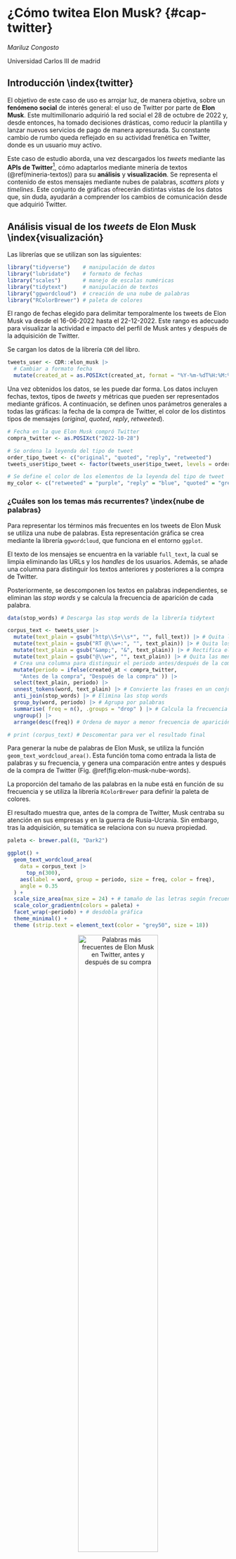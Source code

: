 
# ¿Cómo twitea Elon Musk? {#cap-twitter}

*Mariluz Congosto*

Universidad Carlos III de madrid

## Introducción \index{twitter}

El objetivo de este caso de uso es arrojar luz, de manera objetiva, sobre un **fenómeno social** de interés general: el uso de Twitter por parte de **Elon Musk**. Este multimillonario adquirió la red social el 28 de octubre de 2022 y, desde entonces, ha tomado decisiones drásticas, como reducir la plantilla y lanzar nuevos servicios de pago de manera apresurada. Su constante cambio de rumbo queda reflejado en su actividad frenética en Twitter, donde es un usuario muy activo.

Este caso de estudio aborda, una vez descargados los *tweets* mediante las **APIs de Twitter**[^1], cómo adaptarlos mediante minería de textos (\@ref(mineria-textos)) para su **análisis** y **visualización**. Se representa el contenido de estos mensajes mediante nubes de palabras, *scatters plots* y *timelines*. Este conjunto de gráficas ofrecerán distintas vistas de los datos que, sin duda, ayudarán a comprender los cambios de comunicación desde que adquirió Twitter.

[^1]: Para el caso de estudio que se desarrolla se ha usado la librería `rtweet` para acceder a la **API Standard (V1.1)** (accesible a todo el mundo). Para obtener las credenciales que permiten trabajar en **modo usuario** se facilita el script de **python make_token_Twitter.ipynb** en github <https://github.com/congosto/token_API_V1.1**>. Este *script* se puede ejecutar en el entorno Google Colab <https://colab.research.google.com/>.

## Análisis visual de los *tweets* de Elon Musk \index{visualización}

Las librerías que se utilizan son las siguientes:


```r
library("tidyverse")    # manipulación de datos
library("lubridate")    # formato de fechas
library("scales")       # manejo de escalas numéricas
library("tidytext")     # manipulación de textos
library("ggwordcloud")  # creación de una nube de palabras
library("RColorBrewer") # paleta de colores
```



El rango de fechas elegido para delimitar temporalmente los tweets de Elon Musk va desde el 16-06-2022 hasta el 22-12-2022. Este rango es adecuado para visualizar la actividad e impacto del perfil de Musk antes y después de la adquisición de Twitter.

Se cargan los datos de la librería `CDR` del libro.


```r
tweets_user <- CDR::elon_musk |>
  # Cambiar a formato fecha
  mutate(created_at = as.POSIXct(created_at, format = "%Y-%m-%dT%H:%M:%S", tz = "UTC" )) 
```

Una vez obtenidos los datos, se les puede dar forma. Los datos incluyen fechas, textos, tipos de *tweets* y métricas que pueden ser representados mediante gráficos. A continuación, se definen unos parámetros generales a todas las gráficas: la fecha de la compra de Twitter, el color de los distintos tipos de mensajes (*original*, *quoted*, *reply*, *retweeted*).


```r
# Fecha en la que Elon Musk compró Twitter
compra_twitter <- as.POSIXct("2022-10-28")

# Se ordena la leyenda del tipo de tweet
order_tipo_tweet <- c("original", "quoted", "reply", "retweeted")
tweets_user$tipo_tweet <- factor(tweets_user$tipo_tweet, levels = order_tipo_tweet)

# Se define el color de los elementos de la leyenda del tipo de tweet
my_color <- c("retweeted" = "purple", "reply" = "blue", "quoted" = "green", "original" = "red")
```

### ¿Cuáles son los temas más recurrentes? \index{nube de palabras}

Para representar los términos más frecuentes en los tweets de Elon Musk se utiliza una nube de palabras. Esta representación gráfica se crea mediante la librería `ggwordcloud`, que funciona en el entorno `ggplot`.

El texto de los mensajes se encuentra en la variable `full_text`, la cual se limpia eliminando las URLs y los *handles* de los usuarios. Además, se añade una columna para distinguir los textos anteriores y posteriores a la compra de Twitter.

Posteriormente, se descomponen los textos en palabras independientes, se eliminan las *stop words* y se calcula la frecuencia de aparición de cada palabra.


```r
data(stop_words) # Descarga las stop words de la librería tidytext

corpus_text <- tweets_user |>
  mutate(text_plain = gsub("http\\S+\\s*", "", full_text)) |> # Quita las URL
  mutate(text_plain = gsub("RT @\\w+:", "", text_plain)) |> # Quita los RTs
  mutate(text_plain = gsub("&amp;", "&", text_plain)) |> # Rectifica el &
  mutate(text_plain = gsub("@\\w+", "", text_plain)) |> # Quita las menciones
  # Crea una columna para distinguir el periodo antes/después de la compra
  mutate(periodo = ifelse(created_at < compra_twitter,
    "Antes de la compra", "Después de la compra" )) |>
  select(text_plain, periodo) |>
  unnest_tokens(word, text_plain) |> # Convierte las frases en un conjunto de palabras
  anti_join(stop_words) |> # Elimina las stop words
  group_by(word, periodo) |> # Agrupa por palabras
  summarise( freq = n(), .groups = "drop" ) |> # Calcula la frecuencia de cada palabra
  ungroup() |>
  arrange(desc(freq)) # Ordena de mayor a menor frecuencia de aparición

# print (corpus_text) # Descomentar para ver el resultado final 
```

Para generar la nube de palabras de Elon Musk, se utiliza la función `geom_text_wordcloud_area()`. Esta función toma como entrada la lista de palabras y su frecuencia, y genera una comparación entre antes y después de la compra de Twitter (Fig. \@ref(fig:elon-musk-nube-words).

La proporción del tamaño de las palabras en la nube está en función de su frecuencia y se utiliza la librería `RColorBrewer` para definir la paleta de colores.

El resultado muestra que, antes de la compra de Twitter, Musk centraba su atención en sus empresas y en la guerra de Rusia-Ucrania. Sin embargo, tras la adquisición, su temática se relaciona con su nueva propiedad.


```r
paleta <- brewer.pal(8, "Dark2")

ggplot() +
  geom_text_wordcloud_area(
    data = corpus_text |> 
      top_n(300),
    aes(label = word, group = periodo, size = freq, color = freq),
    angle = 0.35
  ) +
  scale_size_area(max_size = 24) + # tamaño de las letras según frecuencia
  scale_color_gradientn(colors = paleta) +
  facet_wrap(~periodo) + # desdobla gráfica
  theme_minimal() +
  theme (strip.text = element_text(color = "grey50", size = 18))
```

<div class="figure" style="text-align: center">
<img src="212050_cd_elon_musk_files/figure-html/elon-musk-nube-words-1.png" alt="Palabras más frecuentes de Elon Musk en Twitter, antes y después de su compra" width="60%" />
<p class="caption">(\#fig:elon-musk-nube-words)Palabras más frecuentes de Elon Musk en Twitter, antes y después de su compra</p>
</div>

### ¿Quiénes son los usuarios con los que más conversa? \index{nube de palabras}

Es posible visualizar con quiénes ha conversado Elon Musk con mayor frecuencia. Para ello, se pueden utilizar las respuestas que ha dado a otros usuarios en Twitter. Estas respuestas se obtienen de la variable `full_text`.

Para identificar con quiénes ha interactuado más Musk, se extraen los *handles* de los comentarios y se añade una columna para distinguir las menciones antes y después de la adquisición de Twitter. A continuación, se calcula la frecuencia de aparición de cada *handle*.


```r
data(stop_words)
corpus_menciones <- tweets_user |>
  # Extrae los handles de los comentarios con una expresión regular "@\\w+"
  mutate(mentions = ifelse(tipo_tweet == "reply", str_extract(full_text, "@\\w+"), NA)) |>
  # Crea una columna para distinguir el periodo antes/después de la compra
  mutate(periodo = ifelse(created_at < compra_twitter,
    "Antes de la compra", "Después de la compra" )) |>
  filter(!is.na(mentions)) |>    # elimina las filas vacías
  select(mentions, periodo) |>   # selecciona menciones y periodo
  group_by(mentions, periodo) |>
  summarise( freq = n(),  .groups = "drop" ) |> # calcula frec. de palabra
  ungroup() |>
  arrange(desc(freq)) # ordena de mayor a menor frec. de aparición

# print (corpus_menciones) # Descomentar para ver el resultado final 
```

Una vez que los datos han sido procesados, se utiliza la función `geom_text_wordcloud_area()` para generar la nube de palabras correspondiente a las menciones en los tweets de Elon Musk.

Para ello, se toma la lista de menciones y su frecuencia, y se utiliza la misma operación que se realizó con la nube de palabras anterior.

El resultado (Fig. \@ref(fig:elon-musk-nube-menciones)) muestra que algunos interlocutores se mantienen, otros pierden protagonismo y aparecen otros nuevos. Se mantienen \@BillyM2k (comediante) y \@WholeMarsBlog (relacionado con temas de Marte). Pierden protagonismo \@teslaownersSVm, \@EvaFoxU, \@PPathole y \@Teslarati (relacionados con Tesla). Ganan protagonismo \@stillgray (*influencer*), \@micsolana (capital riesgo) y \@Jason (emprendedor).


```r
paleta <- brewer.pal(8, "Dark2")
ggplot() +
  geom_text_wordcloud_area( #  dibuja la nube de palabras
    data = corpus_menciones |> top_n(50),
    aes(label = mentions, size = freq, color = freq), angle = 0.35
  ) +
  scale_size_area(max_size = 12) +
  scale_color_gradientn(colors = paleta) +
  facet_wrap(~periodo) +
  theme_minimal()+
  theme (strip.text = element_text(color = "grey50", size = 18))
```

<div class="figure" style="text-align: center">
<img src="212050_cd_elon_musk_files/figure-html/elon-musk-nube-menciones-1.png" alt="Usuarios con los que dialoga Elon Musk antes y después de la compra de Twitter" width="60%" />
<p class="caption">(\#fig:elon-musk-nube-menciones)Usuarios con los que dialoga Elon Musk antes y después de la compra de Twitter</p>
</div>

### ¿Cuál es su rutina de publicación? \index{gráfico de dispersión}

Para analizar la distribución horaria de los tweets de Elon Musk, se examina la frecuencia de publicación de *tweets* cada hora de cada día. Dado que la residencia declarada de Musk es Austin (Texas), se ajustará la hora de los tweets al huso horario de esta ciudad, ya que la hora proporcionada por Twitter está en GMT.

Debido a que los datos abarcan un período largo, desde junio hasta diciembre, se acotarán a 15 días antes y después de la compra de Twitter. Es importante tener en cuenta que la fecha de creación de los tweets (`created_at`) se presenta en formato fecha-hora, y cada día consta de 86.400 segundos (60 segundos \* 60 minutos \* 24 horas).


```r
tweets_user_hour <- tweets_user |>
  # Cambiamos al huso horario de Texas
  mutate(created_at = lubridate::with_tz(created_at, "US/Central")) |>
  # Filtra los tweets anteriores a la compra de de Twitter
  filter(created_at >= (compra_twitter - (60 * 60 * 24 * 15))) |>
  filter(created_at <= (compra_twitter + (60 * 60 * 24 * 15))) |>
  # Creamos una nueva columna para la fecha
  mutate(time_in_days = as.POSIXct(floor_date(created_at, "day"))) |>
  # Creamos una nueva columna para la hora
  mutate(hour_tweet = hour(created_at)) |>
  # Agrupamos el número de tweets por tipo y hora
  group_by(time_in_days, hour_tweet, tipo_tweet) |>
  # Calculamos el número de tweets por día, hora y tipo
  summarise( num_tweets = n(), .groups = "drop" ) |>
  ungroup()

# print (tweets_user_hour) # Descomentar para ver el resultado final 
```

A continuación, se recalcan los días de la semana que son festivos en color rojo para apreciar si hay distinta rutina.


```r
festivos <- tweets_user |>
  # Cambiamos al huso horario de Texas
  mutate(created_at = lubridate::with_tz(created_at, "US/Central")) |>
  # Filtramos los tweets anteriores a la compra de de Twitter
  filter(created_at >= (compra_twitter - (60 * 60 * 24 * 15))) |>
  filter(created_at <= (compra_twitter + (60 * 60 * 24 * 15))) |>
  # Creamos una columna con el tiempo en días
  mutate(time_in_days = floor_date(created_at, "1 day")) |>
  # Agrupamos por día
  group_by(time_in_days) |>
  # calculamos el número de tweets por día
  summarise( num_tweets = n(), .groups = "drop" ) |>
  ungroup() |>
  # Creamos una columna con el día de la semana
  mutate(week_day = wday(time_in_days)) |>
  # Creamos una columna para colorear los días según sean festivos o no
  mutate(festivo = ifelse(wday(time_in_days) == 7 |
    (wday(time_in_days) == 1), "red", "black"))

# print (festivos) # Desencomentar para ver el resultado final 
```

Finalmente, se representa un gráfico de dispersión (*scatter plot*) con las coordenadas de las horas del día (eje X) y los días seleccionados (eje Y), utilizando la función `geom_point()`. El tamaño del punto es proporcional al número de *tweets* en esa hora y día, y el color el tipo de tweet (*original*, *reply*, *quoted* y *retweeted*). Se marca una línea horizontal con la función `geom_hline()` en la fecha de compra de Twitter y se crea un eje X doble para que sea más fácil ver las horas debido a la altura de la gráfica.

La Fig. \@ref(fig:elon-musk-rutina) muestra que no hay una rutina clara en la publicación de tweets de Elon Musk. Esto podría deberse a que viaja mucho. La mayoría de sus mensajes son comentarios y han aumentado considerablemente desde la compra de Twitter. El máximo número de *tweets* por hora fue 10.


```r
ggplot() +
  geom_point(
    data = tweets_user_hour,
    aes(
      x = hour_tweet,
      y = time_in_days, 
      size = num_tweets,
      color = tipo_tweet
     ),
    alpha = 0.5
  ) +
  # separa las fechas antes y después de la compra
  geom_hline(aes(yintercept = compra_twitter), linetype = 2) +
  # define una etiqueta de tiempo por día
  scale_y_datetime(
    date_labels = "%d-%b-%y(%a)", # formato fecha (día semana abreviado)
    date_breaks = "1 day", # una marca de tiempo cada día
    expand = c(0, 0, 0.02, 0.02)
  ) + # ajustes de márgenes
  # Definimos una etiqueta para cada hora
  scale_x_continuous(
    breaks = seq(0, 23, 1), # crea un vector de 0 a 23
    sec.axis = dup_axis() # duplica el eje X
  ) +  
  labs( x = "", y = "", color = "", size = "N. tweets") +
  # ajusta las leyendas en dos filas para que no se trunquen
  guides(color = guide_legend(nrow = 2, override.aes = list(size = 4))) +
  theme_minimal() +
  # indica la posición de la leyenda y el color de las fechas
  theme(
    panel.grid.major.x = element_line(),
    legend.position = "top",
    axis.text.y = element_text(colour = festivos$festivo)
  )
```

<div class="figure" style="text-align: center">
<img src="212050_cd_elon_musk_files/figure-html/elon-musk-rutina-1.png" alt="Rutina de publicación de Elon Musk. (huso horario de Texas)" width="60%" />
<p class="caption">(\#fig:elon-musk-rutina)Rutina de publicación de Elon Musk. (huso horario de Texas)</p>
</div>

### ¿Cuál es su *timeline* de publicación? \index{diagrama lineal}

Ahora se analiza cómo se distribuyen los *tweets* en el tiempo por tipo de tweet. Se resaltará la fecha de compra de Twitter con una anotación para facilitar la comparación de la frecuencia anterior y posterior a esta fecha.

Se crea una columna con la fecha redondeada a días, se agrupan los *tweets* por fecha y el tipo de tweet y se calcula su número para cada día.


```r
tweets_user_day <- tweets_user |>
  # Creamos una columna con el tiempo en días
  mutate(time_in_days = floor_date(created_at, "1 day")) |>
  # Agrupamos el número de tweets por día y tipo
  group_by(time_in_days, tipo_tweet) |>
  # calculalos el número de tweets por día y tipo
  summarise( num_tweets = n(),  .groups = "drop" ) |>
  ungroup()

# print (tweets_user_day) # descomentar para ver el resultado
```

En la Fig. \@ref(fig:elon-musk-line-chart) se puede observar un incremento en el número de publicaciones después de la compra de Twitter. De hecho, se publicaron casi el doble de tweets en comparación con el periodo anterior a la adquisición de la plataforma. Asimismo, se puede ver, al igual que en la Fig. \@ref(fig:elon-musk-rutina), que la mayoría de los *tweets* de Elon Musk fueron comentarios.


```r
ggplot(data = tweets_user_day) +
  geom_col(aes(x = time_in_days, y = num_tweets, fill = tipo_tweet),alpha = 0.7 ) +
  geom_vline(aes(xintercept = compra_twitter), linetype = 2) + # compra de Twitter
  geom_label( # señala el evento
    aes(
      x = compra_twitter - (60 * 60 * 24 * 25),
      y = max(num_tweets),
      label = "Elon Musk\ncompra Twitter"
    ),
    color = "gray45"
  ) +
  geom_curve(   # flecha con curva para señalar el evento
    aes(
      x = compra_twitter - (60 * 60 * 24 * 10),
      y = max(num_tweets),
      xend = compra_twitter,
      yend = max(num_tweets) * 0.80
    ),
    arrow = arrow(length = unit(0.08, "inch")), linewidth = 0.5,
    color = "gray20", curvature = -0.3
  ) +
  scale_x_datetime( # ajusta la escala de tiempo y su formato
    date_labels = "%d\n%b",
    date_breaks = "2 week"
  ) +
  scale_y_continuous(  # ajusta el formato del eje Y
    name = "Num. Tweets por día",
    labels = label_number(scale_cut = cut_short_scale())
  ) +
  scale_color_manual(values = my_color) + # aplica colores definidos
  labs( x = "", y = "Num. Tweets por día", fill = "") +
  theme_minimal() +
  theme(legend.position = "top")
```

<div class="figure" style="text-align: center">
<img src="212050_cd_elon_musk_files/figure-html/elon-musk-line-chart-1.png" alt="Publicación de Tweets por día de Elon Musk" width="60%" />
<p class="caption">(\#fig:elon-musk-line-chart)Publicación de Tweets por día de Elon Musk</p>
</div>

### ¿Cuál es el impacto de sus *tweets*? \index{diagrama de doble escala}

Para comparar los *tweets* propios publicados (sin *retweets*) y el impacto que reciben (*retweets* recibidos), se utilizará una gráfica de doble escala. Dado que ambas variables tienen diferentes órdenes de magnitud, este tipo de gráfica permitirá una mejor comparación. Además, se incluirá una anotación con la fecha de compra de Twitter para distinguir los cambios antes y después de este evento.

En esta gráfica se podrá ver cómo se van superponiendo capas de dibujo.

Se preparan los datos en dos `data.frames` y se calcula la relación de escala:

-   `tweets_propios_day` con de los *tweets* propios por día y los mensajes originales/hora:


```r
tweets_propios_day <- tweets_user |>
  # Creamos una columna con el tiempo en días
  mutate(time_in_days = floor_date(created_at, "1 day")) |>
  filter(tipo_tweet != "RT") |>   # elimina los retweets
  group_by(time_in_days) |>  # agrupa los tweets por día
  summarise( num_tweets = n(), .groups = "drop" ) |> 
  ungroup()

# print (tweets_propios_day) # Descomentar para ver el resultado
```

-   `tweets_RT_day` con los *retweets* recibidos por día:


```r
tweets_RT_day <- tweets_user |>
  # Creamos una columna con el tiempo en días
  mutate(time_in_days = floor_date(created_at, "1 day")) |>
  filter(tipo_tweet != "RT") |>
  group_by(time_in_days, tipo_tweet) |>
  summarise( num_tweets = sum(retweet_count), .groups = "drop" ) |>
  ungroup()

# print(tweets_RT_day) # descomentar para ver el resultado
```

-   Se calculan las escalas:


```r
# Máximo número de tweets propios
max_tweets <- max(tweets_propios_day$num_tweets, na.rm = TRUE)
# Máximo número de retweets recibidos
max_RT <- max(tweets_RT_day$num_tweets, na.rm = TRUE)
ajuste_escala <- max_RT / max_tweets # Ajsute de escala
# print (ajuste_escala)  # desencomentar para ver el ajuste
my_color <- c("Num. original tweets" = "steelblue4", "RTs" = "red4")
```

La Fig. \@ref(fig:elon-musk-impacto) muestra un incremento masivo de los *retweets* recibidos desde la compra de Twitter, siendo el día que tomó posesión, el que generó el mayor pico: 800K RTs.


```r
ggplot() +
  # Pinta la evolución de los tweets propios/día
  # Pinta el área que representa los tweets propios por día
  geom_area(
    data = tweets_propios_day,
    aes(x = time_in_days, y = num_tweets), fill = "steelblue4",
    alpha = 0.5
  ) +
  # Pinta el borde del área por estética
  geom_line( data = tweets_propios_day,
    aes(x = time_in_days, y = num_tweets, color = "Num. original tweets")
  ) +
  # Pinta la evolución de los RTs/día
  geom_line(
    data = tweets_RT_day,
    aes(x = time_in_days, y = num_tweets / ajuste_escala, color = "RTs")
  ) +
  # Marcamos la linea de la compra de Twitter por Elon Musk
  geom_vline(aes(xintercept = compra_twitter), linetype = 2) +
  # Anotamos el evento
  geom_label(
    data = tweets_propios_day,
    aes(
      x = compra_twitter - (60 * 60 * 24 * 25),
      y = max(num_tweets) * .95,
      label = "Elon Musk\ncompra Twitter"),
      color = "grey50"
  ) +
  # Dibuja una flecha con curva para señalar el evento
  geom_curve(
    data = tweets_propios_day,
    aes(
      x = compra_twitter - (60 * 60 * 24 * 10),
      y = max(num_tweets),
      xend = compra_twitter,
      yend = max(num_tweets) * 0.90
    ),
    arrow = arrow(length = unit(0.08, "inch")), linewidth = 0.5,
    color = "gray20", curvature = -0.3
  ) +
  # Ajusta la escala de tiempo y su formato
  scale_x_datetime(
    date_labels = "%d\n%b",
    date_breaks = "2 week"
  ) +
  # doble escala, derecha: tweets propios, izquierda: retweets
  scale_y_continuous(
    name = "Num. Original tweets por día",
    labels = label_number(scale_cut = cut_short_scale()),
    sec.axis = sec_axis(
      trans = (~ . * ajuste_escala), name = "RTs por día",
      labels = label_number(scale_cut = cut_short_scale())
    )
  ) +
  scale_color_manual(values = my_color) +
  labs(x = "",  color = "" ) +
  theme_minimal(base_family = "sans") +
  theme(
    legend.position = "top",
    axis.title.y = element_text(color = "steelblue4", size = 12),
    axis.title.y.right = element_text(color = "red4", size = 12),
    axis.text.y = element_text(color = "steelblue4"),
    axis.text.y.right = element_text(color = "red4")
  )
```

<div class="figure" style="text-align: center">
<img src="212050_cd_elon_musk_files/figure-html/elon-musk-impacto-1.png" alt="Tweets vs. retweets de Elon Musk" width="60%" />
<p class="caption">(\#fig:elon-musk-impacto)Tweets vs. retweets de Elon Musk</p>
</div>
